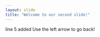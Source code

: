 ```yaml
---
layout: slide
title: "Welcome to our second slide!"
---
```

line 5 added 
Use the left arrow to go back!
